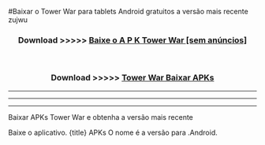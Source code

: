 #Baixar o Tower War  para tablets Android gratuitos a versão mais recente zujwu


<div align="center">
<h3>Download >>>>> <a href="https://pt-web.web.app/?pt= Tower War">Baixe o A P K Tower War [sem anúncios]</a></h3><br>

<h3>Download >>>>> <a href="https://pt-web.web.app/?pt= Tower War">Tower War Baixar APKs</a></h3>
</div>

----------------------------------------------------------

----------------------------------------------------------

----------------------------------------------------------

Baixar APKs Tower War e obtenha a versão mais recente

Baixe o aplicativo. {title} APKs O nome é a versão para .Android.


